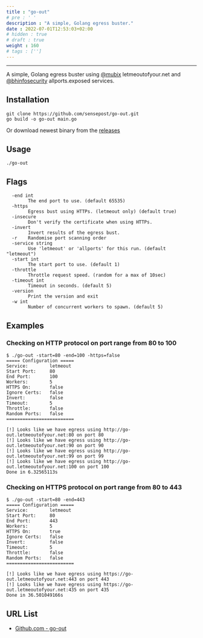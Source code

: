 ```yaml
---
title : "go-out"
# pre : ' '
description : "A simple, Golang egress buster."
date : 2022-07-01T12:53:03+02:00
# hidden : true
# draft : true
weight : 160
# tags : ['']
---
```


---

A simple, Golang egress buster using [@mubix](https://twitter.com/mubix) letmeoutofyour.net and [@bhinfosecurity](https://twitter.com/bhinfosecurity) allports.exposed services.

## Installation

```plain
git clone https://github.com/sensepost/go-out.git
go build -o go-out main.go
```

Or download newest binary from the [releases](https://github.com/sensepost/go-out/releases)

## Usage

```plain
./go-out
```

## Flags

```plain
  -end int
        The end port to use. (default 65535)
  -https
        Egress bust using HTTPs. (letmeout only) (default true)
  -insecure
        Don't verify the certificate when using HTTPs.
  -invert
        Invert results of the egress bust.
  -r    Randomise port scanning order
  -service string
        Use 'letmeout' or 'allports' for this run. (default "letmeout")
  -start int
        The start port to use. (default 1)
  -throttle
        Throttle request speed. (random for a max of 10sec)
  -timeout int
        Timeout in seconds. (default 5)
  -version
        Print the version and exit
  -w int
        Number of concurrent workers to spawn. (default 5)
```

## Examples

### Checking on HTTP protocol on port range from 80 to 100

```plain
$ ./go-out -start=80 -end=100 -https=false
===== Configuration =====
Service:        letmeout
Start Port:     80
End Port:       100
Workers:        5
HTTPS On:       false
Ignore Certs:   false
Invert:         false
Timeout:        5
Throttle:       false
Random Ports:   false
=========================

[!] Looks like we have egress using http://go-out.letmeoutofyour.net:80 on port 80
[!] Looks like we have egress using http://go-out.letmeoutofyour.net:90 on port 90
[!] Looks like we have egress using http://go-out.letmeoutofyour.net:99 on port 99
[!] Looks like we have egress using http://go-out.letmeoutofyour.net:100 on port 100
Done in 6.32565113s
```

### Checking on HTTPS protocol on port range from 80 to 443

```plain
$ ./go-out -start=80 -end=443             
===== Configuration =====
Service:        letmeout
Start Port:     80
End Port:       443
Workers:        5
HTTPS On:       true
Ignore Certs:   false
Invert:         false
Timeout:        5
Throttle:       false
Random Ports:   false
=========================

[!] Looks like we have egress using https://go-out.letmeoutofyour.net:443 on port 443
[!] Looks like we have egress using https://go-out.letmeoutofyour.net:435 on port 435
Done in 36.501049166s
```

## URL List

- [Github.com - go-out](https://github.com/sensepost/go-out)
